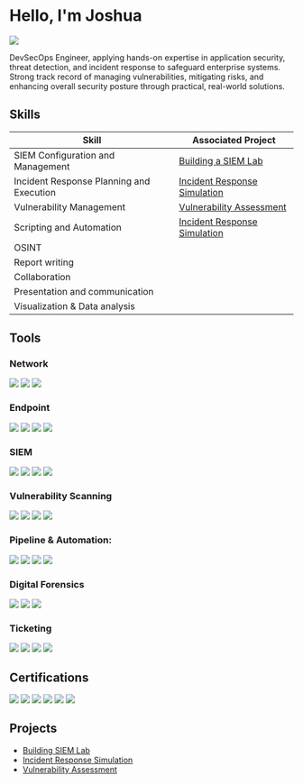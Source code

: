 # Hello, I'm Joshua
<a href="https://linkedin.com/in/joshua001"><img src="https://img.shields.io/badge/-LinkedIn-0072b1?&style=for-the-badge&logo=linkedin&logoColor=white" /></a>

DevSecOps Engineer, applying hands-on expertise in application security, threat detection, and incident response to safeguard enterprise systems. Strong track record of managing vulnerabilities, mitigating risks, and enhancing overall security posture through practical, real-world solutions.

## Skills

| Skill                                         | Associated Project         |
|-----------------------------------------------|----------------------------|
| SIEM Configuration and Management             | <a href="https://github.com/CibaForce1/Building-a-SIEM-Lab-Elastic">Building a SIEM Lab</a>|
| Incident Response Planning and Execution      | <a href="https://medium.com/@Ciba_Force/incident-response-project-b3b0d1838645">Incident Response Simulation</a>|
| Vulnerability Management                      | <a href="https://github.com/CibaForce1/Vulnerability-Assessment/blob/main/README.md">Vulnerability Assessment</a>|
| Scripting and Automation                      | <a href="https://medium.com/@Ciba_Force/incident-response-project-b3b0d1838645">Incident Response Simulation</a>|
| OSINT                                         | 
| Report writing                                | 
| Collaboration                                 |
| Presentation and communication                | 
| Visualization & Data analysis                 | 

## Tools

### Network
<div>
    <img src="https://img.shields.io/badge/-Wireshark-1679A7?&style=for-the-badge&logo=Wireshark&logoColor=white" />
    <img src="https://img.shields.io/badge/-NetworkMiner-1F2E4B?style=for-the-badge&logo=NetworkMiner&logoColor=white" />
    <img src="https://img.shields.io/badge/-Zeek-777BB4?&style=for-the-badge&logo=Zeek&logoColor=white" />
</div>

### Endpoint
<div>
    <img src="https://img.shields.io/badge/-LIMACHARLIE-0A0A0A?style=for-the-badge&logo=LIMACHARLIE&logoColor=white" />
    <img src="https://img.shields.io/badge/-Velociraptor-4B275F?&style=for-the-badge&logo=Velociraptor&logoColor=white" />
    <img src="https://img.shields.io/badge/-CrowdStrike-E30613?&style=for-the-badge&logo=crowdstrike&logoColor=white" />
    <img src="https://img.shields.io/badge/-SentinelOne-5D3FD3?&style=for-the-badge&logo=sentinelone&logoColor=white" />
</div>

### SIEM
<div>
    <img src="https://img.shields.io/badge/-Google_Chronicle-4285F4?style=for-the-badge&logo=Google&logoColor=white" />
    <img src="https://img.shields.io/badge/-Splunk-000000?&style=for-the-badge&logo=Splunk&logoColor=white" />
    <img src="https://img.shields.io/badge/-Elastic-005571?&style=for-the-badge&logo=Elastic&logoColor=white" />
    <img src="https://img.shields.io/badge/-QRadar-052FAD?&style=for-the-badge&logo=IBM&logoColor=white" />
</div>

### Vulnerability Scanning
<div>
    <img src="https://img.shields.io/badge/-Nessus-00C176?style=for-the-badge&logo=Nessus&logoColor=white" />
    <img src="https://img.shields.io/badge/-OWASP%20ZAP-005571?&style=for-the-badge&logo=owasp&logoColor=white" />
    <img src="https://img.shields.io/badge/-Twistlock-0076D6?&style=for-the-badge&logo=paloalto&logoColor=white" />
    <img src="https://img.shields.io/badge/-Snyk-4C4A73?&style=for-the-badge&logo=snyk&logoColor=white" />
</div>

### Pipeline & Automation:
<div>
    <img src="https://img.shields.io/badge/-Jenkins-D24939?&style=for-the-badge&logo=jenkins&logoColor=white" />
    <img src="https://img.shields.io/badge/-IBM%20SPS%20Toolchains-052FAD?&style=for-the-badge&logo=ibm&logoColor=white" />
    <img src="https://img.shields.io/badge/-Tekton-FD495C?&style=for-the-badge&logo=tekton&logoColor=white" />
    <img src="https://img.shields.io/badge/-GitHub%20Actions-2088FF?&style=for-the-badge&logo=githubactions&logoColor=white" />
<div>

### Digital Forensics
<div>
    <img src="https://img.shields.io/badge/-Autopsy-2A2A2A?style=for-the-badge&logo=Autopsy&logoColor=white" />
    <img src="https://img.shields.io/badge/-Redline-FF0000?style=for-the-badge&logo=Redline&logoColor=white" />
    <img src="https://img.shields.io/badge/-Volatility-6B6B6B?style=for-the-badge&logo=Volatility&logoColor=white" />
</div>

### Ticketing
<div>
    <img src="https://img.shields.io/badge/-Jira-0052CC?style=for-the-badge&logo=Jira&logoColor=white" />
    <img src="https://img.shields.io/badge/-Zendesk-0A6A6A?style=for-the-badge&logo=Zendesk&logoColor=white" />
    <img src="https://img.shields.io/badge/-Notion-000000?style=for-the-badge&logo=Notion&logoColor=white" />
    <img src="https://img.shields.io/badge/-Shortcut-F6C341?style=for-the-badge&logo=Shortcut&logoColor=000000" />
</div>

## Certifications
<div>
<img src="https://img.shields.io/badge/IBM_Cybersecurity_Analyst_Professional_Certificate-000000?style=for-the-badge&logo=IBM&logoColor=white" />
<img src="https://img.shields.io/badge/Google_Cybersecurity_Certificate-4285F4?style=for-the-badge&logo=google&logoColor=white" />
<img src="https://img.shields.io/badge/TryHackMe_SOC_LEVEL1_Certificate-000000?style=for-the-badge&logo=TryHackMe&logoColor=white" />
<img src="https://img.shields.io/badge/CompTIA_Security%2B-003A70?style=for-the-badge&logo=CompTIA&logoColor=white" />
<img src="https://img.shields.io/badge/-IBM%20Cloud%20DevSecOps%20Essentials%20v2-1261FE?&style=for-the-badge&logo=ibmcloud&logoColor=white" />
<img src="https://img.shields.io/badge/-TryHackMe%20DevSecOps%20Certificate-212C42?&style=for-the-badge&logo=tryhackme&logoColor=white" />
</div>

## Projects
- <a href="https://github.com/CibaForce1/Building-a-SIEM-Lab-Elastic">Building SIEM Lab</a> 
- <a href="https://medium.com/@Ciba_Force/incident-response-project-b3b0d1838645">Incident Response Simulation</a>
- <a href="https://medium.com/@Ciba_Force/vulnerability-assessment-project-d3aaf11dc24c">Vulnerability Assessment</a>
